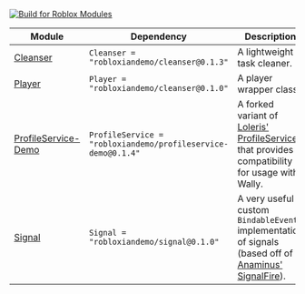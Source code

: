 [![Build for Roblox Modules](https://github.com/RobloxianDemo/Roblox-Modules/actions/workflows/Build-for-Roblox-Modules.yaml/badge.svg)](https://github.com/RobloxianDemo/Roblox-Modules/actions/workflows/Build-for-Roblox-Modules.yaml)

| Module | Dependency | Description |
| -- | -- | -- |
| [Cleanser](https://robloxiandemo.github.io/Roblox-Modules/api/Cleanser) | `Cleanser = "robloxiandemo/cleanser@0.1.3"` | A lightweight task cleaner. |
| [Player](https://robloxiandemo.github.io/Roblox-Modules/api/Player) | `Player = "robloxiandemo/cleanser@0.1.0"` | A player wrapper class. |
| [ProfileService-Demo](https://robloxiandemo.github.io/Roblox-Modules/api/ProfileService) | `ProfileService = "robloxiandemo/profileservice-demo@0.1.4"` | A forked variant of [Loleris' ProfileService](https://madstudioroblox.github.io/ProfileService/) that provides compatibility for usage with Wally. |
| [Signal](https://robloxiandemo.github.io/Roblox-Modules/api/Signal) | `Signal = "robloxiandemo/signal@0.1.0"` | A very useful custom `BindableEvent` implementation of signals (based off of [Anaminus' SignalFire](https://github.com/Anaminus/roblox-library/tree/master/modules/SignalFire)). |